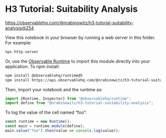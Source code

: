 # H3 Tutorial: Suitability Analysis

https://observablehq.com/@nrabinowitz/h3-tutorial-suitability-analysis@254

View this notebook in your browser by running a web server in this folder. For
example:

~~~sh
npx http-server
~~~

Or, use the [Observable Runtime](https://github.com/observablehq/runtime) to
import this module directly into your application. To npm install:

~~~sh
npm install @observablehq/runtime@5
npm install https://api.observablehq.com/@nrabinowitz/h3-tutorial-suitability-analysis@254.tgz?v=3
~~~

Then, import your notebook and the runtime as:

~~~js
import {Runtime, Inspector} from "@observablehq/runtime";
import define from "@nrabinowitz/h3-tutorial-suitability-analysis";
~~~

To log the value of the cell named “foo”:

~~~js
const runtime = new Runtime();
const main = runtime.module(define);
main.value("foo").then(value => console.log(value));
~~~
